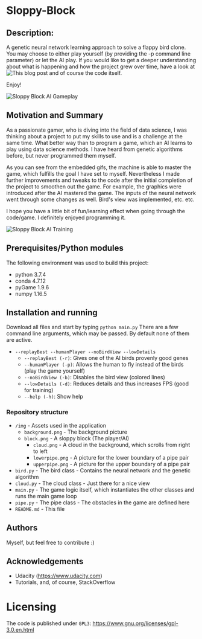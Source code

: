 # Sloppy-Block

## Description:
A genetic neural network learning approach to solve a flappy bird clone.
You may choose to either play yourself (by providing the -p command line parameter) or let the AI play.
If you would like to get a deeper understanding about what is happening and how the project grew over time, have a look at ![This blog post](https://medium.com/@christian_deveaux/a-genetic-algorithm-solving-flappy-bird-using-data-science-87bcd981cefd) and of course the code itself.

Enjoy!

![Sloppy Block AI Gameplay](https://cdn-images-1.medium.com/max/600/1*b1WVkVQXuLDjzjV19VKBGA.gif)

## Motivation and Summary
As a passionate gamer, who is diving into the field of data science, I was thinking about a project to put my skills to use and is a challenge at the same time.
What better way than to program a game, which an AI learns to play using data science methods.
I have heard from genetic algorithms before, but never programmed them myself.

As you can see from the embedded gifs, the machine is able to master the game, which fulfills the goal I have set to myself. Nevertheless I made further improvements and tweaks to the code after the initial completion of the project to smoothen out the game. For example, the graphics were introduced after the AI mastered the game. The inputs of the neural network went through some changes as well. Bird's view was implemented, etc. etc.

I hope you have a little bit of fun/learning effect when going through the code/game. I definitely enjoyed programming it.

![Sloppy Block AI Training](https://cdn-images-1.medium.com/max/600/1*nYnD-fJXfajOrCWzD6Vtxg.gif)

## Prerequisites/Python modules

The following environment was used to build this project:
* python 3.7.4
* conda 4.7.12
* pyGame 1.9.6
* numpy 1.16.5

## Installation and running
Download all files and start by typing `python main.py`
There are a few command line arguments, which may be passed. By default none of them are active.
* `--replayBest --humanPlayer --noBirdView --lowDetails`
	* `--replayBest (-r)`: Gives one of the AI birds provenly good genes
	* `--humanPlayer (-p)`: Allows the human to fly instead of the birds (play the game yourself)
	* `--noBirdView (-b)`: Disables the bird view (colored lines)
	* `--lowDetails (-d)`: Reduces details and thus increases FPS (good for training)
	* `--help (-h)`: Show help

### Repository structure
* `/img` - Assets used in the application
  * `background.png` - The background picture
  * `block.png` - A sloppy block (The player/AI)
	* `cloud.png` - A cloud in the background, which scrolls from right to left
	* `lowerpipe.png` - A picture for the lower boundary of a pipe pair
	* `upperpipe.png` - A picture for the upper boundary of a pipe pair
* `bird.py` - The bird class - Contains the neural network and the genetic algorithm
* `cloud.py` - The cloud class - Just there for a nice view
* `main.py` - The game logic itself, which instantiates the other classes and runs the main game loop
* `pipe.py` - The pipe class - The obstacles in the game are defined here
* `README.md` - This file

## Authors
Myself, but feel free to contribute :)

## Acknowledgements
* Udacity (https://www.udacity.com)
* Tutorials, and, of course, StackOverflow

# Licensing
The code is published under `GPL3`: https://www.gnu.org/licenses/gpl-3.0.en.html
